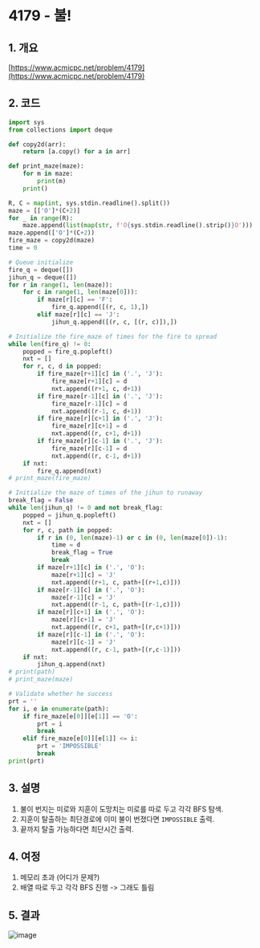 # **4179 - 불!**

## **1. 개요**

[https://www.acmicpc.net/problem/4179](https://www.acmicpc.net/problem/4179)

## **2. 코드**

```python
import sys
from collections import deque

def copy2d(arr):
    return [a.copy() for a in arr]

def print_maze(maze):
    for m in maze:
        print(m)
    print()

R, C = map(int, sys.stdin.readline().split())
maze = [['O']*(C+2)]
for _ in range(R):
    maze.append(list(map(str, f'O{sys.stdin.readline().strip()}O')))
maze.append(['O']*(C+2))
fire_maze = copy2d(maze)
time = 0

# Queue initialize
fire_q = deque([])
jihun_q = deque([])
for r in range(1, len(maze)):
    for c in range(1, len(maze[0])):
        if maze[r][c] == 'F':
            fire_q.append([(r, c, 1),])
        elif maze[r][c] == 'J':
            jihun_q.append([(r, c, [(r, c)]),])

# Initialize the fire_maze of times for the fire to spread
while len(fire_q) != 0:
    popped = fire_q.popleft()
    nxt = []
    for r, c, d in popped:
        if fire_maze[r+1][c] in ('.', 'J'):
            fire_maze[r+1][c] = d
            nxt.append((r+1, c, d+1))
        if fire_maze[r-1][c] in ('.', 'J'):
            fire_maze[r-1][c] = d
            nxt.append((r-1, c, d+1))
        if fire_maze[r][c+1] in ('.', 'J'):
            fire_maze[r][c+1] = d
            nxt.append((r, c+1, d+1))
        if fire_maze[r][c-1] in ('.', 'J'):
            fire_maze[r][c-1] = d
            nxt.append((r, c-1, d+1))
    if nxt:
        fire_q.append(nxt)
# print_maze(fire_maze)

# Initialize the maze of times of the jihun to runaway
break_flag = False
while len(jihun_q) != 0 and not break_flag:
    popped = jihun_q.popleft()
    nxt = []
    for r, c, path in popped:
        if r in (0, len(maze)-1) or c in (0, len(maze[0])-1):
            time = d
            break_flag = True
            break
        if maze[r+1][c] in ('.', 'O'):
            maze[r+1][c] = 'J'
            nxt.append((r+1, c, path+[(r+1,c)]))
        if maze[r-1][c] in ('.', 'O'):
            maze[r-1][c] = 'J'
            nxt.append((r-1, c, path+[(r-1,c)]))
        if maze[r][c+1] in ('.', 'O'):
            maze[r][c+1] = 'J'
            nxt.append((r, c+1, path+[(r,c+1)]))
        if maze[r][c-1] in ('.', 'O'):
            maze[r][c-1] = 'J'
            nxt.append((r, c-1, path+[(r,c-1)]))
    if nxt:
        jihun_q.append(nxt)
# print(path)
# print_maze(maze)

# Validate whether he success
prt = ''
for i, e in enumerate(path):
    if fire_maze[e[0]][e[1]] == 'O':
        prt = i
        break
    elif fire_maze[e[0]][e[1]] <= i:
        prt = 'IMPOSSIBLE'
        break
print(prt)
```

## **3. 설명**

1. 불이 번지는 미로와 지훈이 도망치는 미로를 따로 두고 각각 BFS 탐색.
2. 지훈이 탈출하는 최단경로에 이미 불이 번졌다면 `IMPOSSIBLE` 출력.
3. 끝까지 탈출 가능하다면 최단시간 출력.

## **4. 여정**

1. 메모리 초과 (어디가 문제?)
2. 배열 따로 두고 각각 BFS 진행 -> 그래도 틀림

## **5. 결과**
![image](https://user-images.githubusercontent.com/41278416/88792462-37f17900-d1d6-11ea-9d84-6a18c52ad897.png)
